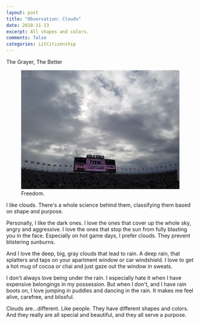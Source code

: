 ```yaml
---
layout: post
title: "Observation: Clouds"
date: 2018-11-13
excerpt: All shapes and colors.
comments: false
categories: LitCitizenship
---
```

The Grayer, The Better

<figure>
    <a href="/LitCitizenship/images/clouds1000.jpg"><img src="/LitCitizenship/images/clouds600x799.jpg"></a>
	<figcaption>Freedom.</figcaption>
</figure>

I like clouds. There's a whole science behind them, classifying them based on shape and purpose.

Personally, I like the dark ones. I love the ones that cover up the whole sky, angry and aggressive. I love the ones that stop the sun from fully blasting you in the face. Especially on hot game days, I prefer clouds. They prevent blistering sunburns.  

And I love the deep, big, gray clouds that lead to rain. A deep rain, that splatters and taps on your apartment window or car windshield. I love to get a hot mug of cocoa or chai and just gaze out the window in sweats.

I don't always love being under the rain. I especially hate it when I have expensive belongings in my possession. But when I don't, and I have rain boots on, I love jumping in puddles and dancing in the rain. It makes me feel alive, carefree, and blissful.

Clouds are...different. Like people. They have different shapes and colors. And they really are all special and beautiful, and they all serve a purpose.
